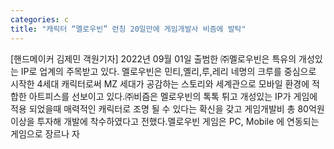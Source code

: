 ```yaml
---
categories: c
title: "캐릭터 “멜로우빈” 런칭 20일만에 게임개발사 비즘에 발탁"
---
```

[핸드메이커 김제민 객원기자] 2022년 09월 01일 출범한 ㈜멜로우빈은 특유의 개성있는 IP로 업계의 주목받고 있다. 멜로우빈은 민티,옐리,루,레리 네명의 크루를 중심으로 시작한 4세대 캐릭터로써 MZ 세대가 공감하는 스토리와 세계관으로 모바일 환경에 적합한 아트피스를 선보이고 있다.㈜비즘은 멜로우빈의 톡톡 튀고 개성있는 IP가 게임에 적용 되었을때 매력적인 캐릭터로 조명 될 수 있다는 확신을 갖고 게임개발비 총 80억원 이상을 투자해 개발에 착수하였다고 전했다.멜로우빈 게임은 PC, Mobile 에 연동되는 게임으로 장르나 자